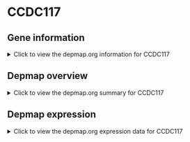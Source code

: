 <h1>CCDC117</h1>

<h2>Gene information</h2>
<details>
  <summary>Click to view the depmap.org information for CCDC117</summary>
  <iframe src="https://depmap.org/portal/gene/CCDC117?tab=about" style="border:none;width:100%;height:800px"></iframe>
</details>

<h2>Depmap overview</h2>
<details>
  <summary>Click to view the depmap.org summary for CCDC117</summary>
  <iframe src="https://depmap.org/portal/gene/CCDC117?tab=overview" style="border:none;width:100%;height:800px"></iframe>
</details>

<h2>Depmap expression</h2>
<details>
  <summary>Click to view the depmap.org expression data for CCDC117</summary>
  <iframe src="https://depmap.org/portal/gene/CCDC117?tab=characterization" style="border:none;width:100%;height:800px"></iframe>
</details>


<!--
<h2>Reactome Pathway diagram</h2>
PNAME
-->


